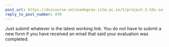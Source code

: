```yaml
---
post_url: https://discourse.onlinedegree.iitm.ac.in/t/project-2-tds-solver-discussion-thread/169029/471
reply_to_post_number: 470
---
```

Just submit whatever is the latest working link. You do not have to submit a new form if you have received an email that said your evaluation was completed.
